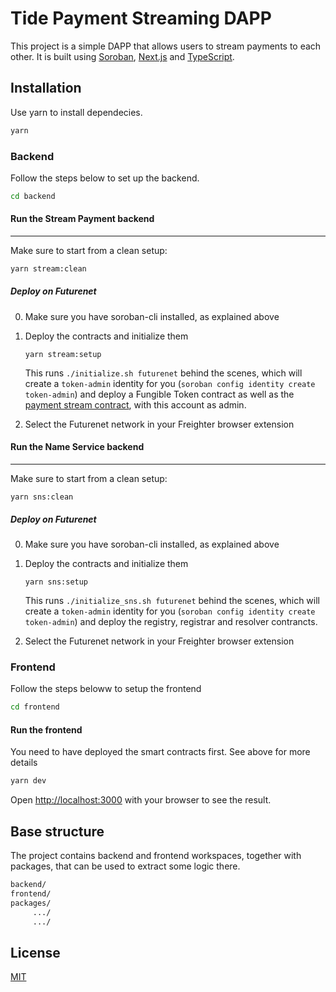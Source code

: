 # Tide Payment Streaming DAPP

This project is a simple DAPP that allows users to stream payments to each other. It is built using [Soroban](https://soroban.stellar.org/), [Next.js](https://nextjs.org/) and [TypeScript](https://www.typescriptlang.org/).

## Installation

Use yarn to install dependecies.

```bash
yarn
```

### Backend
Follow the steps below to set up the backend. 

```bash
cd backend
```

#### Run the Stream Payment backend
-----------

Make sure to start from a clean setup:
```bash
yarn stream:clean
```

##### Deploy on Futurenet

0. Make sure you have soroban-cli installed, as explained above

1. Deploy the contracts and initialize them

       yarn stream:setup

   This runs `./initialize.sh futurenet` behind the scenes, which will create a `token-admin` identity for you (`soroban config identity create token-admin`) and deploy a Fungible Token contract as well as the [payment stream contract](./contracts/stream), with this account as admin.

2. Select the Futurenet network in your Freighter browser extension

#### Run the Name Service backend
-----------

Make sure to start from a clean setup:
```
yarn sns:clean
```

##### Deploy on Futurenet

0. Make sure you have soroban-cli installed, as explained above

1. Deploy the contracts and initialize them

       yarn sns:setup

   This runs `./initialize_sns.sh futurenet` behind the scenes, which will create a `token-admin` identity for you (`soroban config identity create token-admin`) and deploy the registry, registrar and resolver contrancts.

2. Select the Futurenet network in your Freighter browser extension

### Frontend
Follow the steps beloww to setup the frontend
```bash
cd frontend
```

#### Run the frontend
You need to have deployed the smart contracts first. See above for more details
```bash
yarn dev
```

Open [http://localhost:3000](http://localhost:3000) with your browser to see the result.

## Base structure
The project contains backend and frontend workspaces, together with packages, that can be used to extract some logic there.
```bash
backend/
frontend/
packages/
     .../
     .../
```

## License
[MIT](https://choosealicense.com/licenses/mit/)
